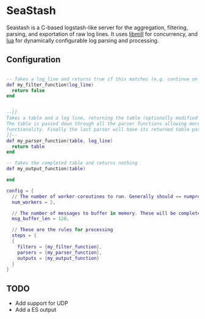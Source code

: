 # SeaStash

Seastash is a C-based logstash-like server for the aggregation, filtering, parsing, and exportation of raw log lines. It uses [libmill](http://libmill.org/) for concurrency, and [lua](http://www.lua.org/) for dynamically configurable log parsing and processing.

## Configuration
```lua

-- Takes a log_line and returns true if this matches (e.g. continue on the pipeline)
def my_filter_function(log_line)
  return false
end


--[[
Takes a table and a log line, returning the table (optionally modified within the function).
The table is passed down through all the parser functions allowing more dynamic forms of chaining
functionality. Finally the last parser will have its returned table passed to the outputs
]]--
def my_parser_function(table, log_line)
  return table
end

-- Takes the completed table and returns nothing
def my_output_function(table)

end

config = {
  // The number of worker-coroutines to run. Generally should == numproc
  num_workers = 2,

  // The number of messages to buffer in memory. These will be completely lost if the process dies
  msg_buffer_len = 128,

  // These are the rules for processing
  steps = {
  {
    filters = {my_filter_function},
    parsers = {my_parser_function},
    outputs = {my_output_function}
  }
}
```

## TODO
- Add support for UDP
- Add a ES output

